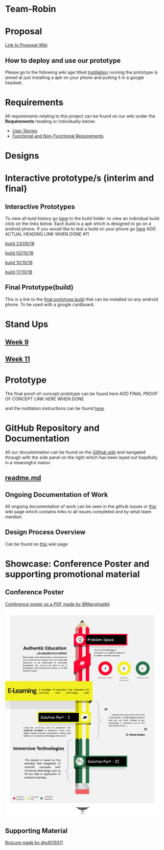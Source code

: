 # Team-Robin
# Proposal
[Link to Proposal Wiki](https://github.com/deco3500-2018/Team-Robin/wiki/Proposal)

## How to deploy and use our prototype
Please go to the following wiki age titled [Instillation](https://github.com/deco3500-2018/Team-Robin/wiki/Installation)
running the prototype is aimed at just installing a apk on your phone and putting it in a google headset.

# Requirements
All requirements relating to this project can be found on our wiki under the **Requirements** heading or individually below:
 - [User Stories](https://github.com/deco3500-2018/Team-Robin/wiki/User-Stories)
 - [Functional and Non-Functional Requirements](https://github.com/deco3500-2018/Team-Robin/wiki/Functional-and-Non-Functional)
# Designs
# Interactive prototype/s (interim and final)
## Interactive Prototypes
To view all buid history go [here](https://github.com/deco3500-2018/Team-Robin/tree/master/Builds) to the build folder. to view an individual build click on the links below. Each build is a apk which is designed to go on a android phone. If you would like to test a build on your phone go [here](https://github.com/deco3500-2018/Team-Robin/wiki/Installation) ADD ACTUAL HEADING LINK WHEN DONE #11
  
  
[build 23/09/18](https://github.com/deco3500-2018/Team-Robin/blob/master/Builds/23-09-18%20-%20build.apk)
 
 
[build 02/10/18](https://github.com/deco3500-2018/Team-Robin/blob/master/Builds/02-10-18-build.apk)


[build 10/10/18](https://github.com/deco3500-2018/Team-Robin/blob/master/Builds/10-10-18%20build.apk)

[build 17/10/18](https://github.com/deco3500-2018/Team-Robin/blob/master/Builds/17-10-18%20build.apk)

## Final Prototype(build)
This is a link to the [final prototype build](https://github.com/deco3500-2018/Team-Robin/blob/master/Builds/17-10-18%20build.apk) that can be installed on any android phone. To be used with a google cardboard.

# Stand Ups
## [Week 9](https://github.com/deco3500-2018/Team-Robin/wiki/Stand-Up-Week-9)
## [Week 11](https://github.com/deco3500-2018/Team-Robin/wiki/Stand-Up-Week-11)
# Prototype
The final proof-of-concept prototype can be found here ADD FINAL PROOF OF CONCEPT LINK HERE WHEN DONE

and the instilation instructions can be found [here](https://github.com/deco3500-2018/Team-Robin/wiki/Installation).
  
# GitHub Repository and Documentation
All our documentation can be found on the [GitHub wiki](https://github.com/deco3500-2018/Team-Robin/wiki) and navigated through with the side panel on the right which has been layed out hopefully in a meaningful manor.
## [readme.md](https://github.com/deco3500-2018/Team-Robin/blob/master/README.md)

## Ongoing Documentation of Work
All ongoing documentation of work can be seen in the github issues or [this](https://github.com/deco3500-2018/Team-Robin/wiki/Ongoing-Documentation-of-Work) wiki page which contains links to all issues completed and by what team member.

## Design Process Overview
Can be found on [this]() wiki page
# Showcase: Conference Poster and supporting promotional material
## Conference Poster
[Conference poster as a PDF made by @ManshadAli](https://github.com/deco3500-2018/Team-Robin/blob/master/Documents/Presentation2.pdf)

![](https://github.com/deco3500-2018/Team-Robin/blob/master/Documents/conferencePosterImage.jpg)
## Supporting Material
[Brocure made by @s4515511](https://github.com/deco3500-2018/Team-Robin/blob/master/Documents/deco3500-brochure.pdf)
